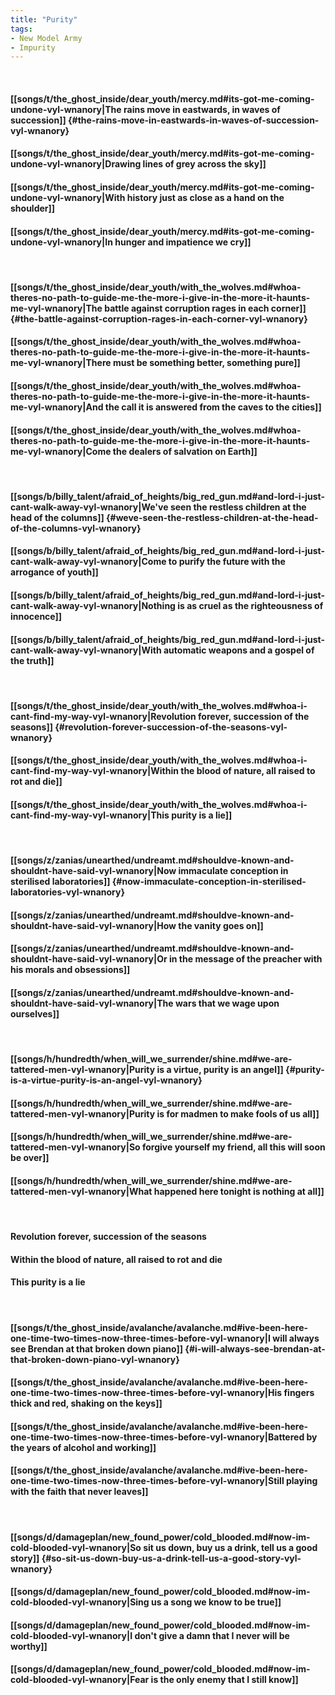 ```yaml
---
title: "Purity"
tags:
- New Model Army
- Impurity
---
```

&nbsp;
#### [[songs/t/the_ghost_inside/dear_youth/mercy.md#its-got-me-coming-undone-vyl-wnanory|The rains move in eastwards, in waves of succession]] {#the-rains-move-in-eastwards-in-waves-of-succession-vyl-wnanory}
#### [[songs/t/the_ghost_inside/dear_youth/mercy.md#its-got-me-coming-undone-vyl-wnanory|Drawing lines of grey across the sky]]
#### [[songs/t/the_ghost_inside/dear_youth/mercy.md#its-got-me-coming-undone-vyl-wnanory|With history just as close as a hand on the shoulder]]
#### [[songs/t/the_ghost_inside/dear_youth/mercy.md#its-got-me-coming-undone-vyl-wnanory|In hunger and impatience we cry]]
&nbsp;
#### [[songs/t/the_ghost_inside/dear_youth/with_the_wolves.md#whoa-theres-no-path-to-guide-me-the-more-i-give-in-the-more-it-haunts-me-vyl-wnanory|The battle against corruption rages in each corner]] {#the-battle-against-corruption-rages-in-each-corner-vyl-wnanory}
#### [[songs/t/the_ghost_inside/dear_youth/with_the_wolves.md#whoa-theres-no-path-to-guide-me-the-more-i-give-in-the-more-it-haunts-me-vyl-wnanory|There must be something better, something pure]]
#### [[songs/t/the_ghost_inside/dear_youth/with_the_wolves.md#whoa-theres-no-path-to-guide-me-the-more-i-give-in-the-more-it-haunts-me-vyl-wnanory|And the call it is answered from the caves to the cities]]
#### [[songs/t/the_ghost_inside/dear_youth/with_the_wolves.md#whoa-theres-no-path-to-guide-me-the-more-i-give-in-the-more-it-haunts-me-vyl-wnanory|Come the dealers of salvation on Earth]]
&nbsp;
#### [[songs/b/billy_talent/afraid_of_heights/big_red_gun.md#and-lord-i-just-cant-walk-away-vyl-wnanory|We've seen the restless children at the head of the columns]] {#weve-seen-the-restless-children-at-the-head-of-the-columns-vyl-wnanory}
#### [[songs/b/billy_talent/afraid_of_heights/big_red_gun.md#and-lord-i-just-cant-walk-away-vyl-wnanory|Come to purify the future with the arrogance of youth]]
#### [[songs/b/billy_talent/afraid_of_heights/big_red_gun.md#and-lord-i-just-cant-walk-away-vyl-wnanory|Nothing is as cruel as the righteousness of innocence]]
#### [[songs/b/billy_talent/afraid_of_heights/big_red_gun.md#and-lord-i-just-cant-walk-away-vyl-wnanory|With automatic weapons and a gospel of the truth]]
&nbsp;
#### [[songs/t/the_ghost_inside/dear_youth/with_the_wolves.md#whoa-i-cant-find-my-way-vyl-wnanory|Revolution forever, succession of the seasons]] {#revolution-forever-succession-of-the-seasons-vyl-wnanory}
#### [[songs/t/the_ghost_inside/dear_youth/with_the_wolves.md#whoa-i-cant-find-my-way-vyl-wnanory|Within the blood of nature, all raised to rot and die]]
#### [[songs/t/the_ghost_inside/dear_youth/with_the_wolves.md#whoa-i-cant-find-my-way-vyl-wnanory|This purity is a lie]]
&nbsp;
#### [[songs/z/zanias/unearthed/undreamt.md#shouldve-known-and-shouldnt-have-said-vyl-wnanory|Now immaculate conception in sterilised laboratories]] {#now-immaculate-conception-in-sterilised-laboratories-vyl-wnanory}
#### [[songs/z/zanias/unearthed/undreamt.md#shouldve-known-and-shouldnt-have-said-vyl-wnanory|How the vanity goes on]]
#### [[songs/z/zanias/unearthed/undreamt.md#shouldve-known-and-shouldnt-have-said-vyl-wnanory|Or in the message of the preacher with his morals and obsessions]]
#### [[songs/z/zanias/unearthed/undreamt.md#shouldve-known-and-shouldnt-have-said-vyl-wnanory|The wars that we wage upon ourselves]]
&nbsp;
#### [[songs/h/hundredth/when_will_we_surrender/shine.md#we-are-tattered-men-vyl-wnanory|Purity is a virtue, purity is an angel]] {#purity-is-a-virtue-purity-is-an-angel-vyl-wnanory}
#### [[songs/h/hundredth/when_will_we_surrender/shine.md#we-are-tattered-men-vyl-wnanory|Purity is for madmen to make fools of us all]]
#### [[songs/h/hundredth/when_will_we_surrender/shine.md#we-are-tattered-men-vyl-wnanory|So forgive yourself my friend, all this will soon be over]]
#### [[songs/h/hundredth/when_will_we_surrender/shine.md#we-are-tattered-men-vyl-wnanory|What happened here tonight is nothing at all]]
&nbsp;
#### Revolution forever, succession of the seasons
#### Within the blood of nature, all raised to rot and die
#### This purity is a lie
&nbsp;
#### [[songs/t/the_ghost_inside/avalanche/avalanche.md#ive-been-here-one-time-two-times-now-three-times-before-vyl-wnanory|I will always see Brendan at that broken down piano]] {#i-will-always-see-brendan-at-that-broken-down-piano-vyl-wnanory}
#### [[songs/t/the_ghost_inside/avalanche/avalanche.md#ive-been-here-one-time-two-times-now-three-times-before-vyl-wnanory|His fingers thick and red, shaking on the keys]]
#### [[songs/t/the_ghost_inside/avalanche/avalanche.md#ive-been-here-one-time-two-times-now-three-times-before-vyl-wnanory|Battered by the years of alcohol and working]]
#### [[songs/t/the_ghost_inside/avalanche/avalanche.md#ive-been-here-one-time-two-times-now-three-times-before-vyl-wnanory|Still playing with the faith that never leaves]]
&nbsp;
#### [[songs/d/damageplan/new_found_power/cold_blooded.md#now-im-cold-blooded-vyl-wnanory|So sit us down, buy us a drink, tell us a good story]] {#so-sit-us-down-buy-us-a-drink-tell-us-a-good-story-vyl-wnanory}
#### [[songs/d/damageplan/new_found_power/cold_blooded.md#now-im-cold-blooded-vyl-wnanory|Sing us a song we know to be true]]
#### [[songs/d/damageplan/new_found_power/cold_blooded.md#now-im-cold-blooded-vyl-wnanory|I don't give a damn that I never will be worthy]]
#### [[songs/d/damageplan/new_found_power/cold_blooded.md#now-im-cold-blooded-vyl-wnanory|Fear is the only enemy that I still know]]
